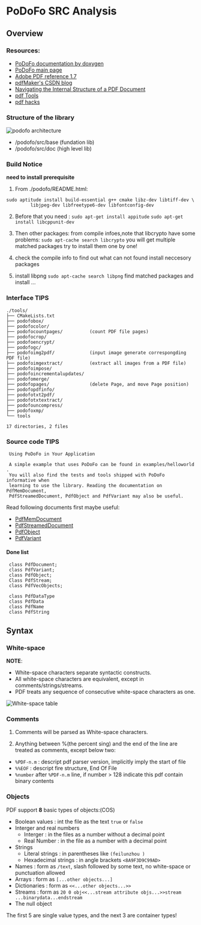 PoDoFo SRC Analysis
===================

## Overview

### Resources:

* [PoDoFo documentation by doxygen](http://podofo.sourceforge.net/doc/html/index.html)
* [PoDoFo main page](http://podofo.sourceforge.net/)
* [Adobe PDF reference 1.7](https://www.google.com.hk/url?sa=t&rct=j&q=&esrc=s&source=web&cd=2&ved=0CC8QFjAB&url=http%3a%2f%2fwww%2eadobe%2ecom%2fdevnet%2facrobat%2fpdfs%2fpdf_reference_1-7%2epdf&ei=a3BvUvvXCcPPkwXA2YHoCw&usg=AFQjCNEEdHsq4jtVJroKeIYgRe8SVbhmfQ)
* [pdfMaker's CSDN blog](http://blog.csdn.net/pdfmaker/article/category/137486)
* [Navigating the Internal Structure of a PDF Document](http://www.planetpdf.com/developer/article.asp?ContentID=navigating_the_internal_struct&page=0)
* [pdf Tools](http://blog.didierstevens.com/programs/pdf-tools/)
* [pdf hacks](http://pdfhacks.wordpress.com/category/linux/)

### Structure of the library

![podofo architecture](https://raw.github.com/Universefei/podofomemo/master/feifigure/podofo_architecture.png)

* /podofo/src/base (fundation lib)
* /podofo/src/doc (high level lib)

### Build Notice

**need to install prerequisite**

1. From ./podofo/README.html:
```
sudo aptitude install build-essential g++ cmake libz-dev libtiff-dev \
		 libjpeg-dev libfreetype6-dev libfontconfig-dev
```

2. Before that you need :
`sudo apt-get install appitude`
`sudo apt-get install libcppunit-dev`

3. Then other packages:
from compile infoes,note that libcrypto have some problems:
`sudo apt-cache search libcrypto`
you will get multiple matched packages
try to install them one by one!

4. check the compile info to find out what can not found
install neccesory packages

5. install libpng
`sudo apt-cache search libpng` find matched packages and install ...

### Interface TIPS

```
./tools/
├── CMakeLists.txt
├── podofobox/
├── podofocolor/
├── podofocountpages/          (count PDF file pages)
├── podofocrop/
├── podofoencrypt/
├── podofogc/
├── podofoimg2pdf/             (input image generate correspongding PDF file)
├── podofoimgextract/          (extract all images from a PDF file)
├── podofoimpose/
├── podofoincrementalupdates/
├── podofomerge/
├── podofopages/               (delete Page, and move Page position)
├── podofopdfinfo/
├── podofotxt2pdf/
├── podofotxtextract/
├── podofouncompress/
├── podofoxmp/
└── tools

17 directories, 2 files
```


### Source code TIPS

```
 Using PoDoFo in Your Application

 A simple example that uses PoDoFo can be found in examples/helloworld . 
 You will also find the tests and tools shipped with PoDoFo informative when 
 learning to use the library. Reading the documentation on PdfMemDocument, 
 PdfStreamedDocument, PdfObject and PdfVariant may also be useful.

```
 
 Read following documents first maybe useful:
 
 * [PdfMemDocument](http://podofo.sourceforge.net/doc/html/classPoDoFo_1_1PdfMemDocument.html)
 * [PdfStreamedDocument](http://podofo.sourceforge.net/doc/html/classPoDoFo_1_1PdfStreamedDocument.html)
 * [PdfObject](http://podofo.sourceforge.net/doc/html/classPoDoFo_1_1PdfObject.html)
 * [PdfVariant](http://podofo.sourceforge.net/doc/html/classPoDoFo_1_1PdfVariant.html)

#### Done list

```
 class PdfDocument;
 class PdfVariant;
 class PdfObject;
 Class PdfStream;
 class PdfVecObjects;

 class PdfDataType
 class PdfData
 class PdfName
 class PdfString
```



## Syntax

### White-space

**NOTE**:

- White-space characters separate syntactic constructs.
- All white-space characters are equivalent, except in comments/strings/streams.
- PDF treats any sequence of consecutive white-space characters as one.

![White-space table](https://raw.github.com/Universefei/podofomemo/master/feifigure/whitespace.png)

### Comments

1. Comments will be parsed as White-space characters.
 
2. Anything between %(the percent sing) and the end of the line are treated as
   comments, except below two:

- `%PDF-n.m` : descript pdf parser version, implicitly imply the start of file
- `%%EOF`    : descript fire structure, End Of File
- `%number` after `%PDF-n.m` line, if number > 128 indicate this pdf contain binary contents

### Objects

PDF support **8** basic types of objects:(COS)

- Boolean values : int the file as the text `true` or `false`
- Interger and real numbers
	- Interger : in the files as a number without a decimal point
	- Real Number : in the file as a number with a decimal point
- Strings
	- Literal strings : in parentheses like  `(feilunzhou )`
	- Hexadecimal strings : in angle brackets `<8A9F3D9C99AD>`
- Names : form as `/text`, slash followed by some text, no white-space or punctuation allowed
- Arrays : form as `[...other objects...]`
- Dictionaries : form as `<<...other objects...>>`
- Streams : form as `20 0 obj<<...stream attribute objs...>>stream ...binarydata...endstream`
- The null object

The first 5 are single value types, and the next 3 are container types!

